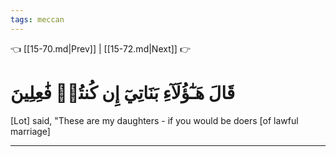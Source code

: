 ```yaml
---
tags: meccan
---
```


👈 [[15-70.md|Prev]] | [[15-72.md|Next]] 👉

# قَالَ هَـٰٓؤُلَآءِ بَنَاتِيٓ إِن كُنتُمۡ فَٰعِلِينَ

[Lot] said, "These are my daughters - if you would be doers [of lawful marriage]

---

